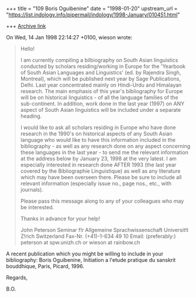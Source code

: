 +++
title = "109 Boris Oguibenine"
date = "1998-01-20"
upstream_url = "https://list.indology.info/pipermail/indology/1998-January/010451.html"

+++
[Archive link](https://list.indology.info/pipermail/indology/1998-January/010451.html)

On Wed, 14 Jan 1998 22:14:27 +0100, wieson wrote:

>Hello!
>
>I am currently compiling a bilbiography on South Asian linguistics
>conducted by scholars residing/working in Europe for the 'Yearbook of South
>Asian Languages and Linguistics' (ed. by Rajendra Singh, Montreal), which
>will be published next year by Sage Publications, Delhi.
>Last year concentrated mainly on Hindi-Urdu and Himalayan research. The
>main emphasis of this year's bibliography for Europe will be on historical
>linguistics - of all the language families of the sub-continent. In
>addition, work done in the last year (1997) on ANY aspect of South Asian
>linguistics will be included under a separate heading.
>
>I would like to ask all scholars residing in Europe who have done research
>in the 1990's on historical aspects of any South Asian language who would
>like to have this information included in the bibliography - as well as any
>research done on any aspect concerning these languages in the last year -
>to send me the relevant information at the address below by January 23,
>1998 at the very latest. I am especially interested in research done AFTER
>1993 (the last year covered by the Bibliographie Linguistique) as well as
>any literature which may have been overseen there. Please be sure to
>include all relevant information (especially issue no., page nos., etc.,
>with journals).
>
>Please pass this message along to any of your colleagues who may be
>interested.
>
>Thanks in advance for your help!
>
>John Peterson
>Seminar f!r Allgemeine Sprachwissenschaft
>Universit!t Z!rich
>Switzerland
>Fax-Nr. (+41)-1-634 49 10
>Email: (preferably:) peterson at spw.unizh.ch
>or wieson at rainbow.ch

A recent publication which you might be willing to include in your
bibliography: Boris Oguibenine, Initiation a l'etude pratique du
sanskrit bouddhique, Paris, Picard, 1996.

Regards,

B.O.



